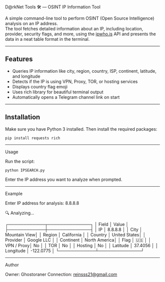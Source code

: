 D@rkNet Tools 🛠 — OSINT IP Information Tool

A simple command-line tool to perform OSINT (Open Source Intelligence) analysis on an IP address.  
The tool fetches detailed information about an IP, including location, provider, security flags, and more, using the [ipwho.is](http://ipwho.is) API and presents the data in a neat table format in the terminal.

---

## Features

- Queries IP information like city, region, country, ISP, continent, latitude, and longitude  
- Detects if the IP is using VPN, Proxy, TOR, or hosting services  
- Displays country flag emoji  
- Uses rich library for beautiful terminal output  
- Automatically opens a Telegram channel link on start

---

## Installation

Make sure you have Python 3 installed. Then install the required packages:

```
pip install requests rich
```
---

Usage

Run the script:
```
python IPSEARCH.py
```
Enter the IP address you want to analyze when prompted.

---

Example

Enter IP address for analysis: 8.8.8.8

🔍 Analyzing...

┌────────────┬──────────────┐
│ Field      │ Value        │
├────────────┼──────────────┤
│ IP         │ 8.8.8.8      │
│ City       │ Mountain View│
│ Region     │ California   │
│ Country    │ United States│
│ Provider   │ Google LLC   │
│ Continent  │ North America│
│ Flag       │ 🇺🇸           │
│ VPN / Proxy│ No           │
│ TOR        │ No           │
│ Hosting    │ No           │
│ Latitude   │ 37.4056      │
│ Longitude  │ -122.0775    │
└────────────┴──────────────┘


---

Author 

Owner: Ghostoraner
Connection: reinsss21@gmail.com 
